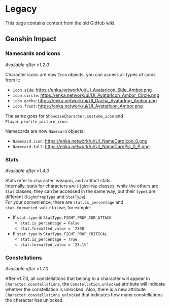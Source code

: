 # Legacy

This page contains content from the old GitHub wiki.

## Genshin Impact

### Namecards and icons

*Available after v1.2.0*  
  
Character icons are now `Icon` objects, you can access all types of icons from it:

- `icon.side`: <https://enka.network/ui/UI_AvatarIcon_Side_Ambor.png>
- `icon.circle`: <https://enka.network/ui/UI_AvatarIcon_Ambor_Circle.png>
- `icon.gacha`:  <https://enka.network/ui/UI_Gacha_AvatarImg_Ambor.png>
- `icon.front`: <https://enka.network/ui/UI_AvatarIcon_Ambor.png>

The same goes for `ShowcaseCharacter.costume_icon` and `Player.profile_picture_icon`.

Namecards are now `Namecard` objects:

- `Namecard.icon`: <https://enka.network/ui/UI_NameCardIcon_0.png>
- `Namecard.full`: <https://enka.network/ui/UI_NameCardPic_0_P.png>

### Stats

*Available after v1.4.0*  
  
Stats refer to character, weapon, and artifact stats.  
Internally, stats for characters are `FightProp` classes, while the others are `Stat` classes; they can be accessed in the same way, but their `type`s are different (`FightPropType` and `StatType`).  
For your convenience, there are `stat.is_percentage` and `stat.formatted_value` to use, for exmple:  

- If `stat.type` is `StatType.FIGHT_PROP_CUR_ATTACK`
  - `stat.is_percentage = False`
  - `stat.formatted_value = '2300'`
- If `stat.type` is `StatType.FIGHT_PROP_CRITICAL`
  - `stat.is_percentage = True`
  - `stat.formatted_value = '23.1%'`

### Constellations

*Available after v1.7.0*  
  
After v1.7.0, all constellations that belong to a character will appear in `Character.constellations`, the `Constellation.unlocked` attribute will indicate whether the constellation is unlocked. Also, there is a new attribute `Character.constellations_unlocked` that indicates how many constellations the character has unlocked.
